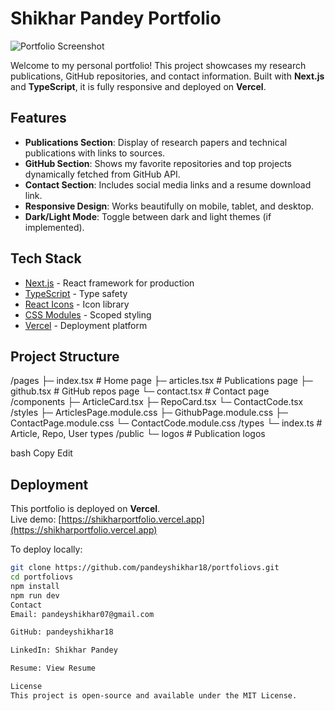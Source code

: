 # Shikhar Pandey Portfolio

![Portfolio Screenshot](https://via.placeholder.com/800x400.png?text=Portfolio+Screenshot)

Welcome to my personal portfolio! This project showcases my research publications, GitHub repositories, and contact information. Built with **Next.js** and **TypeScript**, it is fully responsive and deployed on **Vercel**.

## Features

- **Publications Section**: Display of research papers and technical publications with links to sources.
- **GitHub Section**: Shows my favorite repositories and top projects dynamically fetched from GitHub API.
- **Contact Section**: Includes social media links and a resume download link.
- **Responsive Design**: Works beautifully on mobile, tablet, and desktop.
- **Dark/Light Mode**: Toggle between dark and light themes (if implemented).

## Tech Stack

- [Next.js](https://nextjs.org/) - React framework for production
- [TypeScript](https://www.typescriptlang.org/) - Type safety
- [React Icons](https://react-icons.github.io/react-icons/) - Icon library
- [CSS Modules](https://nextjs.org/docs/basic-features/built-in-css-support#adding-component-level-css) - Scoped styling
- [Vercel](https://vercel.com/) - Deployment platform

## Project Structure

/pages
├─ index.tsx # Home page
├─ articles.tsx # Publications page
├─ github.tsx # GitHub repos page
└─ contact.tsx # Contact page
/components
├─ ArticleCard.tsx
├─ RepoCard.tsx
└─ ContactCode.tsx
/styles
├─ ArticlesPage.module.css
├─ GithubPage.module.css
├─ ContactPage.module.css
└─ ContactCode.module.css
/types
└─ index.ts # Article, Repo, User types
/public
└─ logos # Publication logos

bash
Copy
Edit

## Deployment

This portfolio is deployed on **Vercel**.  
Live demo: [https://shikharportfolio.vercel.app](https://shikharportfolio.vercel.app)

To deploy locally:

```bash
git clone https://github.com/pandeyshikhar18/portfoliovs.git
cd portfoliovs
npm install
npm run dev
Contact
Email: pandeyshikhar07@gmail.com

GitHub: pandeyshikhar18

LinkedIn: Shikhar Pandey

Resume: View Resume

License
This project is open-source and available under the MIT License.
